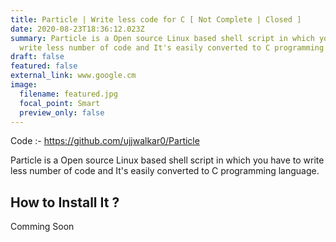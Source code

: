 ```yaml
---
title: Particle | Write less code for C [ Not Complete | Closed ]
date: 2020-08-23T18:36:12.023Z
summary: Particle is a Open source Linux based shell script in which you have to
  write less number of code and It's easily converted to C programming language.
draft: false
featured: false
external_link: www.google.cm
image:
  filename: featured.jpg
  focal_point: Smart
  preview_only: false
---
```

Code :- <https://github.com/ujjwalkar0/Particle>

Particle is a Open source Linux based shell script in which you have to write less number of code and It's easily converted to C programming language.

## How to Install It ?

Comming Soon